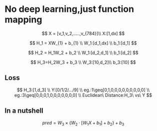 # No deep learning,just function mapping

$$
X = [v_1,v_2,.....,v_{784}]\\
X:[1,dx]
$$

$$
H_1 = XW_{1} + b_{1} \\
W_1:[d_1,dx] \\
b_1:[d_1]
$$

$$
H_2 = H_1W_2 + b_2 \\
W_1:[d_2,d_1] \\
b_1:[d_2]
$$

$$
H_3=H_2W_3 + b_3 \\
W_3:[10,d_2]\\
b_3:[10]
$$

## Loss

$$
H_3:[1,d_3] \\
Y:[0/1/2/.../9] \\
eg.:1\geq[0,1,0,0,0,0,0,0,0,0,0] \\
eg.:3\geq[0,0,0,1,0,0,0,0,0,0,0] \\
Euclidean\ Distance:H_3\ vs\ Y
$$



## In a nutshell

$$
pred = W_3 \times \{W_2\cdot[W_1X+b_1]+b_2\}+b_3
$$

